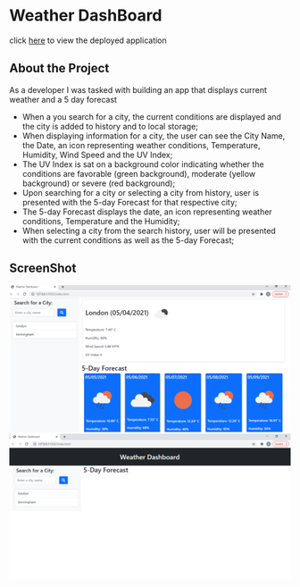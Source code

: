 # Weather DashBoard

click [here](https://mrasheed1991.github.io/Weather_Dashboard/) to view the deployed application

## About the Project

As a developer I was tasked with building an app that displays current weather and a 5 day forecast

- When a you search for a city, the current conditions are displayed and the city is added to history and to local storage;
- When displaying information for a city, the user can see the City Name, the Date, an icon representing weather conditions, Temperature, Humidity, Wind Speed and the UV Index;
- The UV Index is sat on a background color indicating whether the conditions are favorable (green background), moderate (yellow background) or severe (red background);
- Upon searching for a city or selecting a city from history, user is presented with the 5-day Forecast for that respective city;
- The 5-day Forecast displays the date, an icon representing weather conditions, Temperature and the Humidity;
- When selecting a city from the search history, user will be presented with the current conditions as well as the 5-day Forecast;

## ScreenShot

![Screenshot (1)](./assets/screenshots/Screenshot-1.png)
![Screenshot (2)](./assets/screenshots/Screenshot-2.png)
